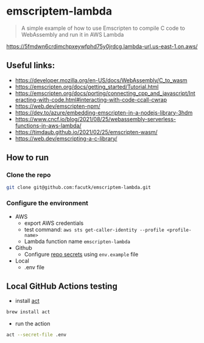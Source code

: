 # emscriptem-lambda

> A simple example of how to use Emscripten to compile C code to WebAssembly and run it in AWS Lambda

https://5fmdwn6crdimchpxeywfphd75y0jrdcg.lambda-url.us-east-1.on.aws/

## Useful links:
- https://developer.mozilla.org/en-US/docs/WebAssembly/C_to_wasm
- https://emscripten.org/docs/getting_started/Tutorial.html
- https://emscripten.org/docs/porting/connecting_cpp_and_javascript/Interacting-with-code.html#interacting-with-code-ccall-cwrap
- https://web.dev/emscripten-npm/
- https://dev.to/azure/embedding-emscripten-in-a-nodejs-library-3hdm
- https://www.cncf.io/blog/2021/08/25/webassembly-serverless-functions-in-aws-lambda/
- https://timdaub.github.io/2021/02/25/emscripten-wasm/
- https://web.dev/emscripting-a-c-library/

## How to run

### Clone the repo
```sh
git clone git@github.com:facutk/emscriptem-lambda.git
```

### Configure the environment

- AWS
  - export AWS credentials
  - test command: `aws sts get-caller-identity --profile <profile-name>`
  - Lambda function name `emscripten-lambda`
- Github
  - Configure [repo secrets](https://github.com/facutk/emscriptem-lambda/settings/secrets/actions) using `env.example` file
- Local
  - .env file


## Local GitHub Actions testing
- install [act](https://github.com/nektos/act)
```sh
brew install act
```

- run the action
```sh
act --secret-file .env
```
